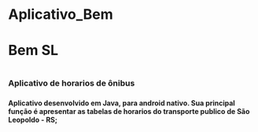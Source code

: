# Aplicativo_Bem

# Bem SL<h1>
### Aplicativo de horarios de ônibus<h3>
#### Aplicativo desenvolvido em Java, para android nativo. Sua principal função é apresentar as tabelas de horarios do transporte publico de São Leopoldo - RS;<h4>

